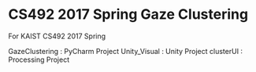 # CS492 2017 Spring Gaze Clustering

For KAIST CS492 2017 Spring

GazeClustering : PyCharm Project
Unity_Visual : Unity Project
clusterUI : Processing Project
